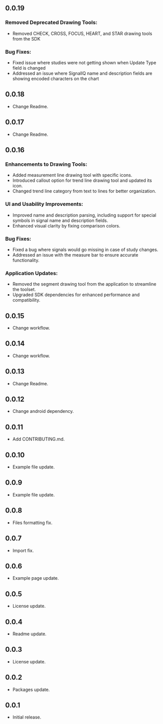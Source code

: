 ## 0.0.19

### Removed Deprecated Drawing Tools:

- Removed CHECK, CROSS, FOCUS, HEART, and STAR drawing tools from the SDK

### Bug Fixes:

- Fixed issue where studies were not getting shown when Update Type field is changed
- Addressed an issue where SignalIQ name and description fields are showing encoded characters on the chart

## 0.0.18

* Change Readme.

## 0.0.17

* Change Readme.

## 0.0.16
### Enhancements to Drawing Tools:
- Added measurement line drawing tool with specific icons.
- Introduced callout option for trend line drawing tool and updated its icon.
- Changed trend line category from text to lines for better organization.

### UI and Usability Improvements:
- Improved name and description parsing, including support for special symbols in signal name and description fields.
- Enhanced visual clarity by fixing comparison colors.

### Bug Fixes:
- Fixed a bug where signals would go missing in case of study changes.
- Addressed an issue with the measure bar to ensure accurate functionality.

### Application Updates:
- Removed the segment drawing tool from the application to streamline the toolset.
- Upgraded SDK dependencies for enhanced performance and compatibility.

## 0.0.15

* Change workflow.

## 0.0.14

* Change workflow.

## 0.0.13

* Change Readme.

## 0.0.12

* Change android dependency.

## 0.0.11

* Add CONTRIBUTING.md.

## 0.0.10

* Example file update.

## 0.0.9

* Example file update.

## 0.0.8

* Files formatting fix.

## 0.0.7

* Import fix.

## 0.0.6

* Example page update.

## 0.0.5

* License update.

## 0.0.4

* Readme update.

## 0.0.3

* License update.

## 0.0.2

* Packages update.

## 0.0.1

* Initial release.
